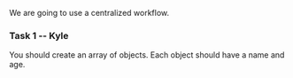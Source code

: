 We are going to use a centralized workflow.

### Task 1 -- Kyle
You should create an array of objects. Each object should have a name and age.
